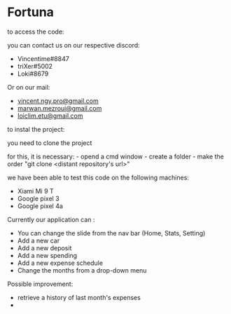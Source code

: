 # Fortuna

to access the code:

  you can contact us on our respective discord:
  - Vincentime#8847
  - triXer#5002
  - Loki#8679


  Or on our mail:
  - vincent.ngy.pro@gmail.com
  - marwan.mezroui@gmail.com
  - loiclim.etu@gmail.com


to instal the project:

  you need to clone the project
  
  for this, it is necessary:
    - opend a cmd window 
    - create a folder
    - make the order "git clone <distant repository's url>"


we have been able to test this code on the following machines:
  - Xiami Mi 9 T
  - Google pixel 3
  - Google pixel 4a


Currently our application can :
  - You can change the slide from the nav bar (Home, Stats, Setting)
  - Add a new car
  - Add a new deposit
  - Add a new spending
  - Add a new expense schedule
  - Change the months from a drop-down menu


Possible improvement:
  - retrieve a history of last month's expenses
  - 

